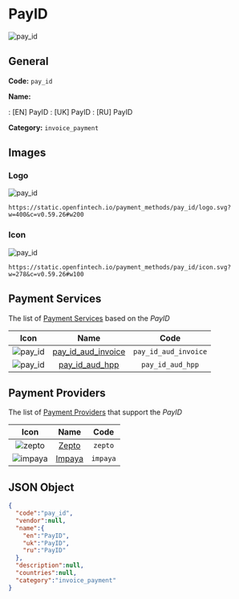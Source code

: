 
# PayID 
![pay_id](https://static.openfintech.io/payment_methods/pay_id/logo.svg?w=400&c=v0.59.26#w200)  

## General 
**Code:** `pay_id` 
 
**Name:** 
 
:	[EN] PayID 
:	[UK] PayID 
:	[RU] PayID 
 
**Category:** `invoice_payment` 
 

## Images 

### Logo 
![pay_id](https://static.openfintech.io/payment_methods/pay_id/logo.svg?w=400&c=v0.59.26#w200)  

```
https://static.openfintech.io/payment_methods/pay_id/logo.svg?w=400&c=v0.59.26#w200
```  

### Icon 
![pay_id](https://static.openfintech.io/payment_methods/pay_id/icon.svg?w=278&c=v0.59.26#w100)  

```
https://static.openfintech.io/payment_methods/pay_id/icon.svg?w=278&c=v0.59.26#w100
```  

## Payment Services 
 
The list of [Payment Services](/payment-services/) based on the _PayID_ 

|Icon|Name|Code| 
|:---:|:---:|:---:| 
|![pay_id](https://static.openfintech.io/payment_methods/pay_id/icon.svg?w=278&c=v0.59.26#w100) |[pay_id_aud_invoice](/payment-services/pay_id_aud_invoice/)|`pay_id_aud_invoice`| 
|![pay_id](https://static.openfintech.io/payment_methods/pay_id/icon.svg?w=278&c=v0.59.26#w100) |[pay_id_aud_hpp](/payment-services/pay_id_aud_hpp/)|`pay_id_aud_hpp`| 
 

## Payment Providers 
 
The list of [Payment Providers](/payment-providers/) that support the _PayID_ 

|Icon|Name|Code| 
|:---:|:---:|:---:| 
|![zepto](https://static.openfintech.io/payment_providers/zepto/icon.svg?w=278&c=v0.59.26#w100) |[Zepto](/payment-providers/zepto/)|`zepto`| 
|![impaya](https://static.openfintech.io/payment_providers/impaya/icon.png?w=278&c=v0.59.26#w100) |[Impaya](/payment-providers/impaya/)|`impaya`| 
 

## JSON Object 

```json
{
  "code":"pay_id",
  "vendor":null,
  "name":{
    "en":"PayID",
    "uk":"PayID",
    "ru":"PayID"
  },
  "description":null,
  "countries":null,
  "category":"invoice_payment"
}
```  
